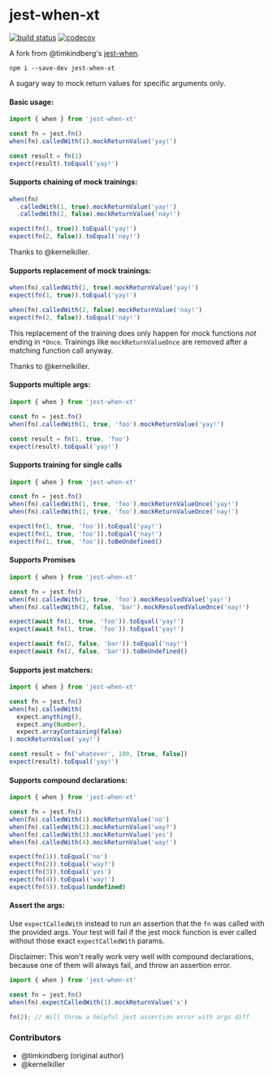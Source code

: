 # jest-when-xt

[![build status](https://travis-ci.org/jonasholtkamp/jest-when-xt.svg?branch=master)](https://travis-ci.org/jonasholtkamp/jest-when-xt)
[![codecov](https://codecov.io/gh/jonasholtkamp/jest-when-xt/branch/master/graph/badge.svg)](https://codecov.io/gh/jonasholtkamp/jest-when-xt)

A fork from @timkindberg's [jest-when](https://github.com/timkindberg/jest-when).

```
npm i --save-dev jest-when-xt
```
A sugary way to mock return values for specific arguments only.

#### Basic usage:
```javascript
import { when } from 'jest-when-xt'

const fn = jest.fn()
when(fn).calledWith(1).mockReturnValue('yay!')

const result = fn(1)
expect(result).toEqual('yay!')
```

#### Supports chaining of mock trainings:
```javascript
when(fn)
  .calledWith(1, true).mockReturnValue('yay!')
  .calledWith(2, false).mockReturnValue('nay!')

expect(fn(1, true)).toEqual('yay!')
expect(fn(2, false)).toEqual('nay!')
```
Thanks to @kernelkiller.

#### Supports replacement of mock trainings:
```javascript
when(fn).calledWith(1, true).mockReturnValue('yay!')
expect(fn(1, true)).toEqual('yay!')

when(fn).calledWith(2, false).mockReturnValue('nay!')
expect(fn(2, false)).toEqual('nay!')
```
This replacement of the training does only happen for mock functions _not_ ending in `*Once`. 
Trainings like `mockReturnValueOnce` are removed after a matching function call anyway.

Thanks to @kernelkiller.

#### Supports multiple args:
```javascript
import { when } from 'jest-when-xt'

const fn = jest.fn()
when(fn).calledWith(1, true, 'foo').mockReturnValue('yay!')

const result = fn(1, true, 'foo')
expect(result).toEqual('yay!')
```

#### Supports training for single calls
```javascript
import { when } from 'jest-when-xt'

const fn = jest.fn()
when(fn).calledWith(1, true, 'foo').mockReturnValueOnce('yay!')
when(fn).calledWith(1, true, 'foo').mockReturnValueOnce('nay!')

expect(fn(1, true, 'foo')).toEqual('yay!')
expect(fn(1, true, 'foo')).toEqual('nay!')
expect(fn(1, true, 'foo')).toBeUndefined()
```

#### Supports Promises
```javascript
import { when } from 'jest-when-xt'

const fn = jest.fn()
when(fn).calledWith(1, true, 'foo').mockResolvedValue('yay!')
when(fn).calledWith(2, false, 'bar').mockResolvedValueOnce('nay!')

expect(await fn(1, true, 'foo')).toEqual('yay!')
expect(await fn(1, true, 'foo')).toEqual('yay!')

expect(await fn(2, false, 'bar')).toEqual('nay!')
expect(await fn(2, false, 'bar')).toBeUndefined()
```

#### Supports jest matchers:
```javascript
import { when } from 'jest-when-xt'

const fn = jest.fn()
when(fn).calledWith(
  expect.anything(),
  expect.any(Number),
  expect.arrayContaining(false)
).mockReturnValue('yay!')

const result = fn('whatever', 100, [true, false])
expect(result).toEqual('yay!')
```

#### Supports compound declarations:
```javascript
import { when } from 'jest-when-xt'

const fn = jest.fn()
when(fn).calledWith(1).mockReturnValue('no')
when(fn).calledWith(2).mockReturnValue('way?')
when(fn).calledWith(3).mockReturnValue('yes')
when(fn).calledWith(4).mockReturnValue('way!')

expect(fn(1)).toEqual('no')
expect(fn(2)).toEqual('way?')
expect(fn(3)).toEqual('yes')
expect(fn(4)).toEqual('way!')
expect(fn(5)).toEqual(undefined)
```

#### Assert the args:

Use `expectCalledWith` instead to run an assertion that the `fn` was called with the provided args. Your test will fail if the jest mock function is ever called without those exact `expectCalledWith` params.

Disclaimer: This won't really work very well with compound declarations, because one of them will always fail, and throw an assertion error.
```javascript
import { when } from 'jest-when-xt'

const fn = jest.fn()
when(fn).expectCalledWith(1).mockReturnValue('x')

fn(2); // Will throw a helpful jest assertion error with args diff
```

### Contributors
* @timkindberg (original author)
* @kernelkiller